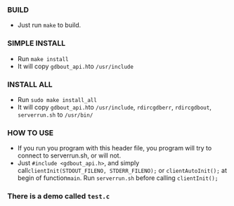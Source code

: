 ### BUILD

* Just run `make` to build.

### SIMPLE INSTALL

* Run `make install` 
* It will copy `gdbout_api.h`to `/usr/include`

### INSTALL ALL

* Run `sudo make install_all` 
* It will copy `gdbout_api.h`to `/usr/include`, `rdircgdberr`, `rdircgdbout`, `serverrun.sh` to `/usr/bin/`

### HOW TO USE
* If you run you program with this header file, you program will try to connect to serverrun.sh, or will not.
* Just `#include <gdbout_api.h>`, and simply call`clientInit(STDOUT_FILENO, STDERR_FILENO);` or `clientAutoInit();` at begin of function`main`. Run `serverrun.sh` before calling `clientInit();`

### There is a demo called `test.c`



